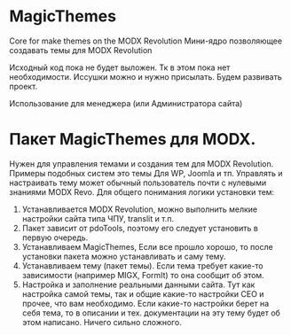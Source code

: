 # MagicThemes
Core for make themes on the MODX Revolution
Мини-ядро позволяющее создавать темы для MODX Revolution

Исходный код пока не будет выложен. Тк в этом пока нет необходимости.
Иссушки можно и нужно присылать. Будем развивать проект.

Использование для менеджера (или Администратора сайта) 

# Пакет MagicThemes для MODX.
Нужен для управления темами и создания тем для MODX Revolution. Примеры подобных систем это темы Для WP, Joomla и тп.
Управлять и настраивать тему может обычный пользователь почти с нулевыми знаниями MODX Revo.
Для общего понимания логики установки тем:
1.	Устанавливается MODX Revolution, можно выполнить мелкие настройки сайта типа ЧПУ, translit и т.п.
2.	Пакет зависит от pdoTools, поэтому его следует установить в первую очередь.
3.	Устанавливаем MagicThemes, Если все прошло хорошо, то после установки пакета можно устанавливать и саму тему.
4.	Устанавливаем тему (пакет темы). Если тема требует какие-то зависимости (например MIGX, FormIt) то она сообщит об этом.
5.	Настройка и заполнение реальными данными сайта. Тут как настройка самой темы, так и общие какие-то настройки СЕО и прочее, что вам необходимо. Если какие-то настройки берет на себя тема, то в описании и тех. документации на эту тему будет об этом написано.
Ничего сильно сложного.
